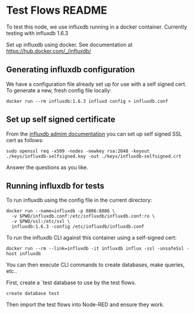 # Test Flows README

To test this node, we use influxdb running in a docker container.  Currently testing with influxdb 1.6.3

Set up influxdb using docker.  See documentation at https://hub.docker.com/_/influxdb/

## Generating influxdb configuration

We have a configuration file already set up for use with a self signed cert.  To generate a new, fresh config file locally:

    docker run --rm influxdb:1.6.3 influxd config > influxdb.conf

## Set up self signed certificate

From the [influxdb admim documentation](https://docs.influxdata.com/influxdb/v1.6/administration/https_setup/) you can set up
self signed SSL cert as follows:

    sudo openssl req -x509 -nodes -newkey rsa:2048 -keyout ./keys/influxdb-selfsigned.key -out ./keys/influxdb-selfsigned.crt

Answer the questions as you like.

## Running influxdb for tests

To run influxdb using the config file in the current directory:

    docker run --name=influxdb -p 8086:8086 \
      -v $PWD/influxdb.conf:/etc/influxdb/influxdb.conf:ro \
      -v $PWD/ssl:/etc/ssl \
      influxdb:1.6.3 -config /etc/influxdb/influxdb.conf

To run the influxdb CLI against this container using a self-signed cert:

    docker run --rm --link=influxdb -it influxdb influx -ssl -unsafeSsl -host influxdb

You can then execute CLI commands to create databases, make queries, etc..

First, create a `test database to use by the test flows.  

    create database test

Then import the test flows into Node-RED and ensure they work.